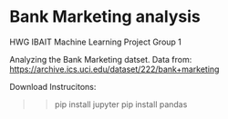 # Bank Marketing analysis
HWG IBAIT Machine Learning Project Group 1

Analyzing the Bank Marketing datset.
Data from: https://archive.ics.uci.edu/dataset/222/bank+marketing 


Download Instrucitons:
  >> pip install jupyter
  >> pip install pandas
